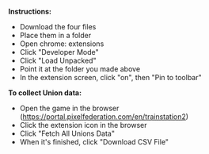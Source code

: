 **Instructions:**
- Download the four files
- Place them in a folder
- Open chrome: extensions
- Click "Developer Mode"
- Click "Load Unpacked"
- Point it at the folder you made above
- In the extension screen, click "on", then "Pin to toolbar"

**To collect Union data:**
- Open the game in the browser (https://portal.pixelfederation.com/en/trainstation2)
- Click the extension icon in the browser
- Click "Fetch All Unions Data"
- When it's finished, click "Download CSV File"

